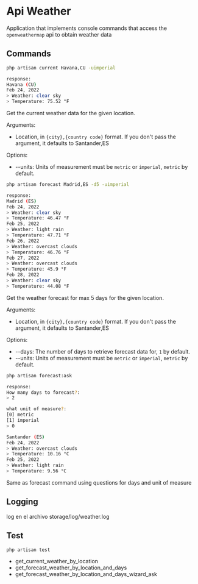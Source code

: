 # Api Weather

Application that implements console commands that access the `openweathermap` api to obtain weather data

## Commands

```bash
php artisan current Havana,CU -uimperial

response:
Havana (CU)
Feb 24, 2022
> Weather: clear sky
> Temperature: 75.52 °F
```
Get the current weather data for the given location.

Arguments:

* Location, in `{city},{country code}` format. If you don't pass the argument, it defaults to Santander,ES

Options:

* --units: Units of measurement must be `metric` or `imperial`, `metric` by default.

```bash
php artisan forecast Madrid,ES -d5 -uimperial

response:
Madrid (ES)
Feb 24, 2022
> Weather: clear sky
> Temperature: 46.47 °F
Feb 25, 2022
> Weather: light rain
> Temperature: 47.71 °F
Feb 26, 2022
> Weather: overcast clouds
> Temperature: 46.76 °F
Feb 27, 2022
> Weather: overcast clouds
> Temperature: 45.9 °F
Feb 28, 2022
> Weather: clear sky
> Temperature: 44.08 °F
```

Get the weather forecast for max 5 days for the given location.

Arguments:

* Location, in `{city},{country code}` format. If you don't pass the argument, it defaults to Santander,ES

Options:

* --days: The number of days to retrieve forecast data for, `1` by default.
* --units: Units of measurement must be `metric` or `imperial`, `metric` by default.

```bash
php artisan forecast:ask

response:
How many days to forecast?:
> 2

what unit of measure?:
[0] metric
[1] imperial
> 0

Santander (ES)
Feb 24, 2022
> Weather: overcast clouds
> Temperature: 10.16 °C
Feb 25, 2022
> Weather: light rain
> Temperature: 9.56 °C
```

Same as forecast command using questions for days and unit of measure

## Logging

log en el archivo storage/log/weather.log

## Test

```bash
php artisan test
```

* get_current_weather_by_location
* get_forecast_weather_by_location_and_days
* get_forecast_weather_by_location_and_days_wizard_ask

